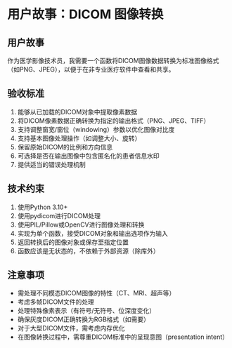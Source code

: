 # 用户故事：DICOM 图像转换

## 用户故事

作为医学影像技术员，我需要一个函数将DICOM图像数据转换为标准图像格式（如PNG、JPEG），以便于在非专业医疗软件中查看和共享。

## 验收标准

1. 能够从已加载的DICOM对象中提取像素数据
2. 将DICOM像素数据正确转换为指定的输出格式（PNG、JPEG、TIFF）
3. 支持调整窗宽/窗位（windowing）参数以优化图像对比度
4. 支持基本图像处理操作（如调整大小、旋转）
5. 保留原始DICOM的比例和方向信息
6. 可选择是否在输出图像中包含匿名化的患者信息水印
7. 提供适当的错误处理机制

## 技术约束

1. 使用Python 3.10+
2. 使用pydicom进行DICOM处理
3. 使用PIL/Pillow或OpenCV进行图像处理和转换
4. 实现为单个函数，接受DICOM对象和输出选项作为输入
5. 返回转换后的图像对象或保存至指定位置
6. 函数应该是无状态的，不依赖于外部资源（除库外）

## 注意事项

- 需处理不同模态DICOM图像的特性（CT、MRI、超声等）
- 考虑多帧DICOM文件的处理
- 处理特殊像素表示（有符号/无符号、位深度变化）
- 确保灰度DICOM正确转换为RGB格式（如需要）
- 对于大型DICOM文件，需考虑内存优化
- 在图像转换过程中，需尊重DICOM标准中的呈现意图（presentation intent） 